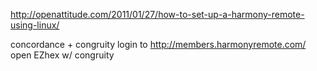 
http://openattitude.com/2011/01/27/how-to-set-up-a-harmony-remote-using-linux/

concordance + congruity
login to http://members.harmonyremote.com/
open EZhex w/ congruity
